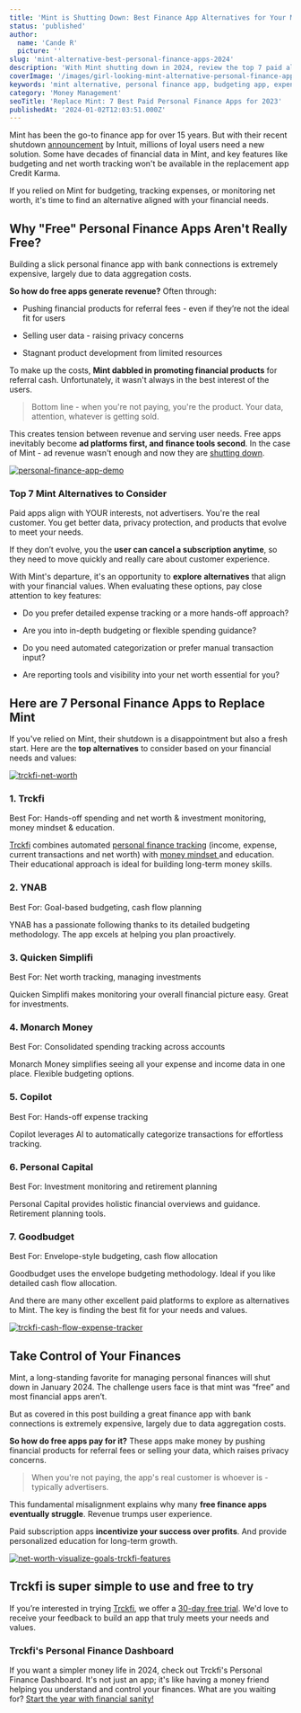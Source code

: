 ```yaml
---
title: 'Mint is Shutting Down: Best Finance App Alternatives for Your Money in 2024'
status: 'published'
author:
  name: 'Cande R'
  picture: ''
slug: 'mint-alternative-best-personal-finance-apps-2024'
description: 'With Mint shutting down in 2024, review the top 7 paid alternatives for budgeting, expense tracking and managing your finances aligned with your needs.'
coverImage: '/images/girl-looking-mint-alternative-personal-finance-apps-EzOT.jpg'
keywords: 'mint alternative, personal finance app, budgeting app, expense tracking app, finance management app, mint shutdown, replace mint, replacement for mint app, best min alternative'
category: 'Money Management'
seoTitle: 'Replace Mint: 7 Best Paid Personal Finance Apps for 2023'
publishedAt: '2024-01-02T12:03:51.000Z'
---
```


Mint has been the go-to finance app for over 15 years. But with their recent shutdown [announcement](https://www.theverge.com/2023/11/2/23943254/mint-intuit-shutting-down-credit-karma) by Intuit, millions of loyal users need a new solution. Some have decades of financial data in Mint, and key features like budgeting and net worth tracking won't be available in the replacement app Credit Karma.

If you relied on Mint for budgeting, tracking expenses, or monitoring net worth, it's time to find an alternative aligned with your financial needs.

## **Why "Free" Personal Finance Apps Aren't Really Free?**

Building a slick personal finance app with bank connections is extremely expensive, largely due to data aggregation costs.

**So how do free apps generate revenue?** Often through:

- Pushing financial products for referral fees - even if they’re not the ideal fit for users

- Selling user data - raising privacy concerns

- Stagnant product development from limited resources

To make up the costs, **Mint dabbled in promoting financial products** for referral cash. Unfortunately, it wasn't always in the best interest of the users.

> Bottom line - when you're not paying, you're the product. Your data, attention, whatever is getting sold.

This creates tension between revenue and serving user needs. Free apps inevitably become **ad platforms first, and finance tools second**. In the case of Mint - ad revenue wasn't enough and now they are [shutting down](https://www.nytimes.com/2023/11/03/business/mint-app-closing-intuit.html).

[![personal-finance-app-demo](/images/home--8--gyNz.png)](/pricing)

### Top 7 Mint Alternatives to Consider

Paid apps align with YOUR interests, not advertisers. You're the real customer. You get better data, privacy protection, and products that evolve to meet your needs.

If they don’t evolve, you the **user can cancel a subscription anytime**, so they need to move quickly and really care about customer experience.

With Mint's departure, it's an opportunity to **explore** **alternatives** that align with your financial values. When evaluating these options, pay close attention to key features:

- Do you prefer detailed expense tracking or a more hands-off approach?

- Are you into in-depth budgeting or flexible spending guidance?

- Do you need automated categorization or prefer manual transaction input?

- Are reporting tools and visibility into your net worth essential for you?

## **Here are 7 Personal Finance Apps to Replace Mint**

If you've relied on Mint, their shutdown is a disappointment but also a fresh start. Here are the **top alternatives** to consider based on your financial needs and values:

[![trckfi-net-worth](/images/networth-UxND.png)](/features/net-worth)

### 1\. Trckfi

Best For: Hands-off spending and net worth & investment monitoring, money mindset & education.

[Trckfi](/pricing) combines automated [personal finance tracking](/features/dashboard) (income, expense, current transactions and net worth) with [money mindset ](/features/visionboard)and education. Their educational approach is ideal for building long-term money skills.

### 2\. YNAB

Best For: Goal-based budgeting, cash flow planning

YNAB has a passionate following thanks to its detailed budgeting methodology. The app excels at helping you plan proactively.

### 3\. Quicken Simplifi

Best For: Net worth tracking, managing investments

Quicken Simplifi makes monitoring your overall financial picture easy. Great for investments.

### 4\. Monarch Money

Best For: Consolidated spending tracking across accounts

Monarch Money simplifies seeing all your expense and income data in one place. Flexible budgeting options.

### 5\. Copilot

Best For: Hands-off expense tracking

Copilot leverages AI to automatically categorize transactions for effortless tracking.

### 6\. Personal Capital

Best For: Investment monitoring and retirement planning

Personal Capital provides holistic financial overviews and guidance. Retirement planning tools.

### 7\. Goodbudget

Best For: Envelope-style budgeting, cash flow allocation

Goodbudget uses the envelope budgeting methodology. Ideal if you like detailed cash flow allocation.

And there are many other excellent paid platforms to explore as alternatives to Mint. The key is finding the best fit for your needs and values.

[![trckfi-cash-flow-expense-tracker](/images/home--18--AyMz.png)](/features/transactions)

## Take Control of Your Finances

Mint, a long-standing favorite for managing personal finances will shut down in January 2024. The challenge users face is that mint was “free” and most financial apps aren’t.

But as covered in this post building a great finance app with bank connections is extremely expensive, largely due to data aggregation costs.

**So how do free apps pay for it?** These apps make money by pushing financial products for referral fees or selling your data, which raises privacy concerns.

> When you're not paying, the app's real customer is whoever is - typically advertisers.

This fundamental misalignment explains why many **free finance apps eventually struggle**. Revenue trumps user experience.

Paid subscription apps **incentivize your success over profits**. And provide personalized education for long-term growth.

[![net-worth-visualize-goals-trckfi-features](/images/home--17--U5OD.png)](/features/visionboard)

## **Trckfi is super simple to use and free to try**

If you’re interested in trying [Trckfi](/pricing), we offer a [30-day free trial](/pricing). We'd love to receive your feedback to build an app that truly meets your needs and values.

### Trckfi's Personal Finance Dashboard

If you want a simpler money life in 2024, check out Trckfi's Personal Finance Dashboard. It's not just an app; it's like having a money friend helping you understand and control your finances. What are you waiting for? [Start the year with financial sanity!](/pricing)

